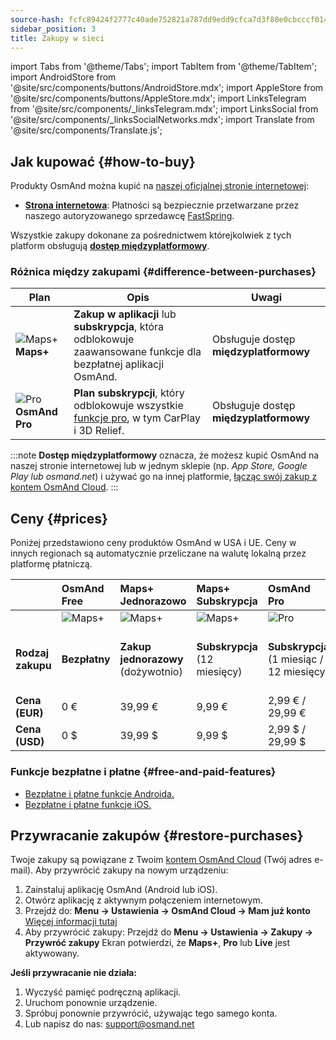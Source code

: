 ```yaml
---
source-hash: fcfc89424f2777c40ade752821a787dd9edd9cfca7d3f80e0cbcccf014af9bdf
sidebar_position: 3
title: Zakupy w sieci
---
```

import Tabs from '@theme/Tabs';
import TabItem from '@theme/TabItem';
import AndroidStore from '@site/src/components/buttons/AndroidStore.mdx';
import AppleStore from '@site/src/components/buttons/AppleStore.mdx';
import LinksTelegram from '@site/src/components/_linksTelegram.mdx';
import LinksSocial from '@site/src/components/_linksSocialNetworks.mdx';
import Translate from '@site/src/components/Translate.js';



## Jak kupować {#how-to-buy}

Produkty OsmAnd można kupić na [naszej oficjalnej stronie internetowej](https://osmand.net/pricing):

- [**Strona internetowa**](https://osmand.net/pricing): Płatności są bezpiecznie przetwarzane przez naszego autoryzowanego sprzedawcę [FastSpring](https://fastspring.com/).

Wszystkie zakupy dokonane za pośrednictwem którejkolwiek z tych platform obsługują [**dostęp międzyplatformowy**](./cross.md).


### Różnica między zakupami {#difference-between-purchases}

| Plan | Opis | Uwagi |
|------------|------------|------------|
| ![Maps+](@site/static/img/svg/osmand_maps_plus.svg) **Maps+** | **Zakup w aplikacji** lub **subskrypcja**, która odblokowuje zaawansowane funkcje dla bezpłatnej aplikacji OsmAnd. | Obsługuje dostęp **międzyplatformowy** |
| ![Pro](@site/static/img/svg/pro_icon.svg) **OsmAnd Pro** | **Plan subskrypcji**, który odblokowuje wszystkie [funkcje pro](#pro-features), w tym CarPlay i 3D Relief. | Obsługuje dostęp **międzyplatformowy** |

:::note
**Dostęp międzyplatformowy** oznacza, że możesz kupić OsmAnd na naszej stronie internetowej lub w jednym sklepie (np. *App Store, Google Play lub osmand.net*) i używać go na innej platformie, [łącząc swój zakup z kontem OsmAnd Cloud](../personal/osmand-cloud.md#cross-platform).
:::

## Ceny {#prices}

Poniżej przedstawiono ceny produktów OsmAnd w USA i UE. Ceny w innych regionach są automatycznie przeliczane na walutę lokalną przez platformę płatniczą.

<!--


:::danger Summer Sale prices

*[Hurry up!](https://osmand.net/pricing) This offer is only available until* **August 06 (23:00 CET)**.

:::



|    | OsmAnd Free   | **Maps+** One-Time | **Maps+** Subscription | **OsmAnd Pro** |**OsmAnd XV** |
| :------------- | :------------- | :----------------------- | :------------------- | :----------- |:----------- |
|  | ![Maps+](@site/static/img/svg/osmand_maps.svg) | ![Maps+](@site/static/img/svg/osmand_maps_plus.svg) | ![Maps+](@site/static/img/svg/osmand_maps_plus.svg) | ![Pro](@site/static/img/svg/pro_icon.svg) |![XV](@site/static/img/svg/osmand_xv.svg) |
| **Purchase Type** | **Free** | **One-Time Purchase** (Lifetime) | **Subscription** (12 Months) | **Subscription** (1 Month / 12 Months) |**One-Time Purchase** (15 Years Pro / Maps+ Lifetime) |
| **Price (EUR)** | €0 | <s>€39.99</s> **€19.99** | <s>€9.99</s> **€4.99** | €2.99 / <s>€29.99</s> **€14.99** |<s>€450</s> **€299.00**   |
| **Price (USD)** | $0 | <s>$39.99</s> **$19.99** | <s>$9.99</s> **$4.99** | $2.99 / <s>$29.99</s> **$14.99**|<s>$450</s> **$299.00**   |

:::note
By purchasing a subscription through our [website](https://osmand.net/pricing) at a discounted rate,
you receive a 2-year discounted plan.
Starting from the third year, the full price will apply.
:::

-->

| | OsmAnd Free | **Maps+** Jednorazowo | **Maps+** Subskrypcja | **OsmAnd Pro** |**OsmAnd XV** |
| :------------- | :------------- | :----------------------- | :------------------- | :----------- |:----------- |
| | ![Maps+](@site/static/img/svg/osmand_maps.svg) | ![Maps+](@site/static/img/svg/osmand_maps_plus.svg) | ![Maps+](@site/static/img/svg/osmand_maps_plus.svg) | ![Pro](@site/static/img/svg/pro_icon.svg) |![XV](@site/static/img/svg/osmand_xv.svg) |
| **Rodzaj zakupu** | **Bezpłatny** | **Zakup jednorazowy** (dożywotnio) | **Subskrypcja** (12 miesięcy) | **Subskrypcja** (1 miesiąc / 12 miesięcy) |**Zakup jednorazowy** (15 lat Pro / Maps+ dożywotnio) |
| **Cena (EUR)** | 0 € | 39,99 € | 9,99 € | 2,99 € / 29,99 € | <s>450 €</s> 299,00 € |
| **Cena (USD)** | 0 $ | 39,99 $ | 9,99 $ | 2,99 $ / 29,99 $ | <s>450 $</s> 299,00 $ |



### Funkcje bezpłatne i płatne {#free-and-paid-features}

- [Bezpłatne i płatne funkcje Androida.](./android.md#free-and-paid-features)
- [Bezpłatne i płatne funkcje iOS.](./ios.md#free-and-paid-features)



## Przywracanie zakupów {#restore-purchases}

Twoje zakupy są powiązane z Twoim [kontem OsmAnd Cloud](../personal/osmand-cloud.md#login) (Twój adres e-mail). Aby przywrócić zakupy na nowym urządzeniu:

1. Zainstaluj aplikację OsmAnd (Android lub iOS).
2. Otwórz aplikację z aktywnym połączeniem internetowym.
3. Przejdź do:
   **Menu → Ustawienia → OsmAnd Cloud → Mam już konto**
   [Więcej informacji tutaj](../personal/osmand-cloud.md#login)
4. Aby przywrócić zakupy:
   Przejdź do **Menu → Ustawienia → Zakupy → Przywróć zakupy**
   Ekran potwierdzi, że **Maps+**, **Pro** lub **Live** jest aktywowany.

**Jeśli przywracanie nie działa:**

1. Wyczyść pamięć podręczną aplikacji.
2. Uruchom ponownie urządzenie.
3. Spróbuj ponownie przywrócić, używając tego samego konta.
4. Lub napisz do nas: support@osmand.net